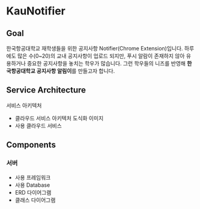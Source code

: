 # KauNotifier

## Goal
한국항공대학교 재학생들을 위한 공지사항 Notifier(Chrome Extension)입니다.
하루에도 많은 수(0~20)의 교내 공지사항이 업로드 되지만, 푸시 알람이 존재하지 않아 유용하거나 중요한 공지사항을 놓치는 학우가 많습니다.
그런 학우들의 니즈를 반영해 **한국항공대학교 공지사항 알림이**를 만들고자 합니다.

## Service Architecture
서비스 아키텍처
- 클라우드 서비스 아키텍처 도식화 이미지
- 사용 클라우드 서비스

## Components

### 서버

- 사용 프레임워크
- 사용 Database
- ERD 다이어그램
- 클래스 다이어그램
